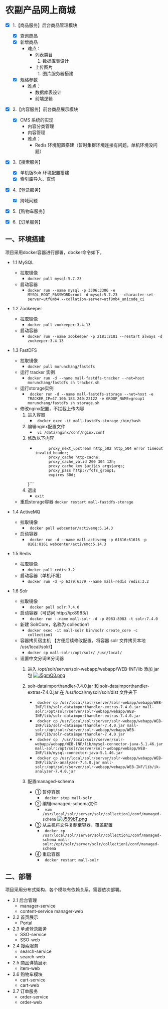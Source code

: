 # 农副产品网上商城
- [x] 1.【商品服务】后台商品管理模块
  - [x] 查询商品
  - [x] 新增商品
    * 难点：  
      * 列表类目  
        1. 数据库表设计  
      * 上传图片
        1. 图片服务器搭建
  - [x] 规格参数
      * 难点：
        * 数据库表设计
        * 前端逻辑
- [x] 2.【内容服务】前台商品展示模块
  - [x] CMS 系统的实现
    - 内容分类管理
    - 内容管理
    - 难点：
      - Redis 环境配置搭建（暂时集群环境连接有问题，单机环境没问题）
- [x] 3.【搜索服务】
  - [x] 单机版Solr 环境配置搭建
  - [x] 索引库导入、查询
- [x] 4.【登录服务】
  - [x] 跨域问题
- [x] 5.【购物车服务】
- [x] 6.【订单服务】


## 一、环境搭建
项目采用docker容器进行部署，docker命令如下。

- 1.1 MySQL

  - 拉取镜像 
    - ``` docker pull mysql:5.7.23 ```
  - 启动容器 
    - ``` docker run --name mysql -p 3306:3306 -e MYSQL_ROOT_PASSWORD=root -d mysql:5.7.23 --character-set-server=utf8mb4 --collation-server=utf8mb4_unicode_ci ```
                                                                     
- 1.2 Zookeeper
 
  - 拉取镜像 
    - ``` docker pull zookeeper:3.4.13 ```
  - 启动容器 
	- ``` docker run --name zookeeper -p 2181:2181 --restart always -d zookeeper:3.4.13 ```
                                                                     
- 1.3 FastDFS

	- 拉取镜像 
        - ``` docker pull morunchang/fastdfs ```
	- 运行 tracker 实例 
	    - ``` docker run -d --name mall-fastdfs-tracker --net=host morunchang/fastdfs sh tracker.sh ```
	- 运行storage实例 
	    - ``` docker run -d --name mall-fastdfs-storage --net=host -e TRACKER_IP=47.106.183.240:22122 -e GROUP_NAME=group1 morunchang/fastdfs sh storage.sh```
	- 修改nginx配置，不拦截上传内容
		1. 进入容器 
		    - ``` docker exec -it mall-fastdfs-storage /bin/bash```
		1. 编辑nginx配置文件 
		    - ``` vi /data/nginx/conf/nginx.conf```
		3. 修改以下内容 
            - ```location /group1/M00 { 
                    proxy_next_upstream http_502 http_504 error timeout invalid_header;
                    proxy_cache http-cache;
                    proxy_cache_valid 200 304 12h;
                    proxy_cache_key $uri$is_args$args;
                    proxy_pass http://fdfs_group1;
                    expires 30d; 
            }```
		4. 退出 
		    - ```exit```
    - 重启storage容器 
    ``` docker restart mall-fastdfs-storage ```  
                                        
- 1.4 ActiveMQ

	- 拉取镜像 
	    - ``` docker pull webcenter/activemq:5.14.3```
	- 启动容器 
	    - ``` docker run -d --name mall-activemq -p 61616:61616 -p 8161:8161 webcenter/activemq:5.14.3```
                                                                    
- 1.5 Redis 
	- 拉取镜像
        - ```docker pull redis:3.2```
	- 启动容器（单机环境）
	    - ```docker run -d -p 6379:6379 --name mall-redis redis:3.2```
                                                                     
- 1.6 Solr

    - 拉取镜像 
        - ``` docker pull solr:7.4.0```
	- 启动容器（可访问 http://ip:8983/）
	    - ``` docker run --name mall-solr -d -p 8983:8983 -t solr:7.4.0```
	- 新建 SolrCore，名称为 collection1 
	    - ```docker exec -it mall-solr bin/solr create_core -c collection1```
	- 容器拷贝宿主机 【方便后续修改配置，将容器 solr 文件拷贝本地 /usr/local/solr/】
		- ```docker cp mall-solr:/opt/solr/ /usr/local/ ```                   
	- 设置中文分词IK分词器
		1. 进入 /opt/solr/server/solr-webapp/webapp/WEB-INF/lib 添加 jar 包
[![J5gmQ0.png](https://s1.ax1x.com/2020/04/28/J5gmQ0.png)](https://imgchr.com/i/J5gmQ0)
		2. solr-dataimporthandler-7.4.0.jar 和 solr-dataimporthandler-extras-7.4.0.jar 在 /usr/local/mysolr/solr/dist 文件夹下
            - ``` docker cp /usr/local/solr/server/solr-webapp/webapp/WEB-INF/lib/solr-dataimporthandler-extras-7.4.0.jar mall-solr:/opt/solr/server/solr-webapp/webapp/WEB-INF/lib/solr-dataimporthandler-extras-7.4.0.jar```
            - ``` docker cp /usr/local/solr/server/solr-webapp/webapp/WEB-INF/lib/solr-dataimporthandler-7.4.0.jar mall-solr:/opt/solr/server/solr-webapp/webapp/WEB-INF/lib/solr-dataimporthandler-7.4.0.jar```
            - ``` docker cp  /usr/local/solr/server/solr-webapp/webapp/WEB-INF/lib/mysql-connector-java-5.1.46.jar  mall-solr:/opt/solr/server/solr-webapp/webapp/WEB-INF/lib/mysql-connector-java-5.1.46.jar```
            - ``` docker cp /usr/local/solr/server/solr-webapp/webapp/WEB-INF/lib/ik-analyzer-7.4.0.jar mall-solr:/opt/solr/server/solr-webapp/webapp/WEB-INF/lib/ik-analyzer-7.4.0.jar```
		
		3. 配置managed-schema
			- ① 暂停容器
                - ``` docker stop mall-solr```
			- ② 编辑managed-schema文件
                - ``` vim /usr/local/solr/server/solr/collection1/conf/managed-schema```
[![J589bT.png](https://s1.ax1x.com/2020/04/28/J589bT.png)](https://imgchr.com/i/J589bT)
			- ③ 从主机将文件复制至容器，覆盖配置
                - ``` docker cp /usr/local/solr/server/solr/collection1/conf/managed-schema mall-solr:/opt/solr/server/solr/collection1/conf/managed-schema```
			- ④ 重启容器
                - ``` docker restart mall-solr```

 
## 二、部署
项目采用分布式架构，各个模块有依赖关系，需要依次部署。

- 2.1 后台管理
	- manager-service
	- content-service
manager-web
- 2.2 首页展示
	- Portal
- 2.3 单点登录服务
	- SSO-service
	- SSO-web
- 2.4 搜索服务
	- search-service
	- search-web
- 2.5 商品详情展示
	- item-web
- 2.6 购物车模块
	- cart-service
	- cart-web
- 2.7 订单服务
	- order-service
	- order-web

